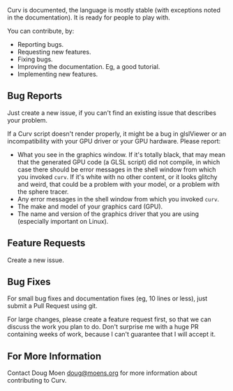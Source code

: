 Curv is documented, the language is mostly stable (with exceptions noted in
the documentation). It is ready for people to play with.

You can contribute, by:
* Reporting bugs.
* Requesting new features.
* Fixing bugs.
* Improving the documentation. Eg, a good tutorial.
* Implementing new features.

## Bug Reports
Just create a new issue, if you can't find an existing issue that describes your problem.

If a Curv script doesn't render properly, it might be a bug in glslViewer or an incompatibility
with your GPU driver or your GPU hardware. Please report:
* What you see in the graphics window. If it's totally black, that may mean that
  the generated GPU code (a GLSL script) did not compile, in which case there should
  be error messages in the shell window from which you invoked `curv`.
  If it's white with no other content, or it looks glitchy and weird,
  that could be a problem with your model, or a problem with the sphere tracer.
* Any error messages in the shell window from which you invoked `curv`.
* The make and model of your graphics card (GPU).
* The name and version of the graphics driver that you are using (especially important on Linux).

## Feature Requests
Create a new issue.

## Bug Fixes
For small bug fixes and documentation fixes (eg, 10 lines or less),
just submit a Pull Request using git.

For large changes, please create a feature request first,
so that we can discuss the work you plan to do.
Don't surprise me with a huge PR containing weeks of work,
because I can't guarantee that I will accept it.

## For More Information
Contact Doug Moen <doug@moens.org>
for more information about contributing to Curv.
